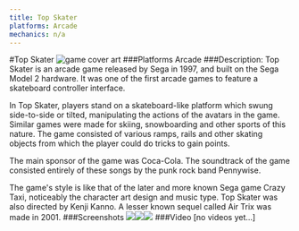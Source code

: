 ```yaml
---
title: Top Skater
platforms: Arcade
mechanics: n/a
---
```

#Top Skater
![game cover art](//images.igdb.com/igdb/image/upload/t_cover_big/jayn0saz3xfmrjcg7uvg.jpg "Logo Title Text 1")
###Platforms
Arcade
###Description:
Top Skater is an arcade game released by Sega in 1997, and built on the Sega Model 2 hardware. It was one of the first arcade games to feature a skateboard controller interface.

In Top Skater, players stand on a skateboard-like platform which swung side-to-side or tilted, manipulating the actions of the avatars in the game. Similar games were made for skiing, snowboarding and other sports of this nature. The game consisted of various ramps, rails and other skating objects from which the player could do tricks to gain points.

The main sponsor of the game was Coca-Cola.
The soundtrack of the game consisted entirely of these songs by the punk rock band Pennywise.

The game's style is like that of the later and more known Sega game Crazy Taxi, noticeably the character art design and music type. Top Skater was also directed by Kenji Kanno. A lesser known sequel called Air Trix was made in 2001.
###Screenshots
<a target="_blank" href="//images.igdb.com/igdb/image/upload/t_cover_big/ux0g2ydrw4wkblwcn87s.jpg"><img src="//images.igdb.com/igdb/image/upload/t_thumb/ux0g2ydrw4wkblwcn87s.jpg"/></a><a target="_blank" href="//images.igdb.com/igdb/image/upload/t_cover_big/keoqnqeqndht9xj7qvaf.jpg"><img src="//images.igdb.com/igdb/image/upload/t_thumb/keoqnqeqndht9xj7qvaf.jpg"/></a><a target="_blank" href="//images.igdb.com/igdb/image/upload/t_cover_big/iarw8cp4qzinj8ufmyzn.jpg"><img src="//images.igdb.com/igdb/image/upload/t_thumb/iarw8cp4qzinj8ufmyzn.jpg"/></a>
###Video
[no videos yet...]
